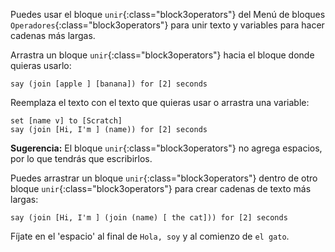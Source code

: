 Puedes usar el bloque `unir`{:class="block3operators"} del Menú de bloques `Operadores`{:class="block3operators"} para unir texto y variables para hacer cadenas más largas.

Arrastra un bloque `unir`{:class="block3operators"} hacia el bloque donde quieras usarlo:

```blocks3
say (join [apple ] [banana]) for [2] seconds
```

Reemplaza el texto con el texto que quieras usar o arrastra una variable:

```blocks3
set [name v] to [Scratch]
say (join [Hi, I'm ] (name)) for [2] seconds
```

**Sugerencia:** El bloque `unir`{:class="block3operators"} no agrega espacios, por lo que tendrás que escribirlos.

Puedes arrastrar un bloque `unir`{:class="block3operators"} dentro de otro bloque `unir`{:class="block3operators"} para crear cadenas de texto más largas:

```blocks3
say (join [Hi, I'm ] (join (name) [ the cat])) for [2] seconds
```

Fíjate en el 'espacio' al final de `Hola, soy` y al comienzo de `el gato`.



